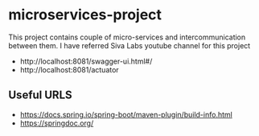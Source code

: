 # microservices-project
This project contains couple of micro-services and intercommunication between them. I have referred Siva Labs youtube channel for this project 

- http://localhost:8081/swagger-ui.html#/
- http://localhost:8081/actuator

## Useful URLS

- https://docs.spring.io/spring-boot/maven-plugin/build-info.html
- https://springdoc.org/